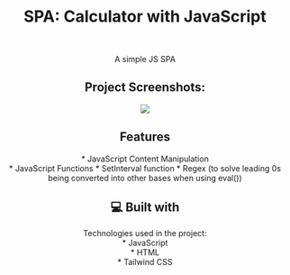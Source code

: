 
<h1 align="center" id="title">SPA: Calculator with JavaScript</h1><br>

<p align="center" id="description">A simple JS SPA</p>

<h2 align="center">Project Screenshots:</h2>


<p align="center">
<img src="https://i.imgur.com/4sVx0fW.png">
</p>


<h2 align="center">Features</h2>
<p align="center">
  * JavaScript Content Manipulation<br>
  * JavaScript Functions
  * SetInterval function
  * Regex (to solve leading 0s being converted into other bases when using eval())
</p>

<h2 align="center">💻 Built with</h2>
<p align="center">
  Technologies used in the project:
  <br>
  * JavaScript<br>
  * HTML<br>
  * Tailwind CSS
</p>

